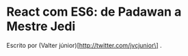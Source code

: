 # React com ES6: de Padawan a Mestre Jedi

Escrito por \(Valter júnior\)\[http://twitter.com/jvcjunior\] .


